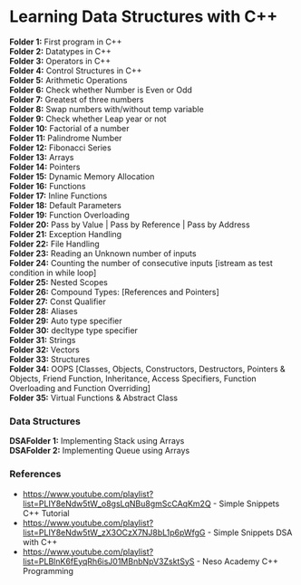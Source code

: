# Learning Data Structures with C++

**Folder 1:** First program in C++ <br>
**Folder 2:** Datatypes in C++ <br>
**Folder 3:** Operators in C++ <br>
**Folder 4:** Control Structures in C++ <br>
**Folder 5:** Arithmetic Operations <br>
**Folder 6:** Check whether Number is Even or Odd <br>
**Folder 7:** Greatest of three numbers <br>
**Folder 8:** Swap numbers with/without temp variable <br>
**Folder 9:** Check whether Leap year or not <br>
**Folder 10:** Factorial of a number <br>
**Folder 11:** Palindrome Number <br>
**Folder 12:** Fibonacci Series <br>
**Folder 13:** Arrays <br>
**Folder 14:** Pointers <br>
**Folder 15:** Dynamic Memory Allocation <br>
**Folder 16:** Functions <br>
**Folder 17:** Inline Functions <br>
**Folder 18:** Default Parameters <br>
**Folder 19:** Function Overloading <br>
**Folder 20:** Pass by Value | Pass by Reference | Pass by Address <br>
**Folder 21:** Exception Handling <br>
**Folder 22:** File Handling <br>
**Folder 23:** Reading an Unknown number of inputs <br>
**Folder 24:** Counting the number of consecutive inputs [istream as test condition in while loop] <br>
**Folder 25:** Nested Scopes <br>
**Folder 26:** Compound Types: [References and Pointers] <br>
**Folder 27:** Const Qualifier <br>
**Folder 28:** Aliases <br>
**Folder 29:** Auto type specifier <br>
**Folder 30:** decltype type specifier <br>
**Folder 31:** Strings <br>
**Folder 32:** Vectors <br>
**Folder 33:** Structures <br>
**Folder 34:** OOPS [Classes, Objects, Constructors, Destructors, Pointers & Objects, Friend Function, Inheritance, Access Specifiers, Function Overloading and Function Overriding] <br>
**Folder 35:** Virtual Functions & Abstract Class <br>


### Data Structures
**DSAFolder 1:** Implementing Stack using Arrays <br>
**DSAFolder 2:** Implementing Queue using Arrays <br>

### References
- https://www.youtube.com/playlist?list=PLIY8eNdw5tW_o8gsLqNBu8gmScCAqKm2Q - Simple Snippets C++ Tutorial
- https://www.youtube.com/playlist?list=PLIY8eNdw5tW_zX3OCzX7NJ8bL1p6pWfgG - Simple Snippets DSA with C++
- https://www.youtube.com/playlist?list=PLBlnK6fEyqRh6isJ01MBnbNpV3ZsktSyS - Neso Academy C++ Programming